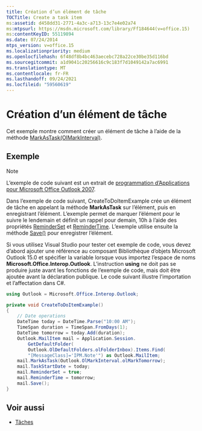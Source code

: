 ```yaml
---
title: Création d’un élément de tâche
TOCTitle: Create a task item
ms:assetid: d458dd31-2771-4a3c-a713-13c7e4e02a74
ms:mtpsurl: https://msdn.microsoft.com/library/Ff184644(v=office.15)
ms:contentKeyID: 55119894
ms.date: 07/24/2014
mtps_version: v=office.15
ms.localizationpriority: medium
ms.openlocfilehash: 6f48df8b4bc463aecebc728a22ce30be35d116bd
ms.sourcegitcommit: a1d9041c20256616c9c183f7d1049142a7ac6991
ms.translationtype: MT
ms.contentlocale: fr-FR
ms.lasthandoff: 09/24/2021
ms.locfileid: "59560619"
---
```

# <a name="create-a-task-item"></a>Création d’un élément de tâche

Cet exemple montre comment créer un élément de tâche à l’aide de la méthode [MarkAsTask(OlMarkInterval)](https://msdn.microsoft.com/library/bb609068\(v=office.15\)).

## <a name="example"></a>Exemple

> [!NOTE] 
> L’exemple de code suivant est un extrait de [programmation d’Applications pour Microsoft Office Outlook 2007](https://www.amazon.com/gp/product/0735622493?ie=UTF8&tag=msmsdn-20&linkCode=as2&camp=1789&creative=9325&creativeASIN=0735622493).


Dans l’exemple de code suivant, CreateToDoItemExample crée un élément de tâche en appelant la méthode **MarkAsTask** sur l’élément, puis en enregistrant l’élément. L’exemple permet de marquer l’élément pour le suivre le lendemain et définit un rappel pour demain, 10h à l’aide des propriétés [ReminderSet](https://msdn.microsoft.com/library/bb622600\(v=office.15\)) et [ReminderTime](https://msdn.microsoft.com/library/bb622803\(v=office.15\)). L’exemple utilise ensuite la méthode [Save()](https://msdn.microsoft.com/library/bb645518\(v=office.15\)) pour enregistrer l’élément.

Si vous utilisez Visual Studio pour tester cet exemple de code, vous devez d’abord ajouter une référence au composant Bibliothèque d’objets Microsoft Outlook 15.0 et spécifier la variable lorsque vous importez l’espace de noms **Microsoft.Office.Interop.Outlook**. L’instruction **using** ne doit pas se produire juste avant les fonctions de l’exemple de code, mais doit être ajoutée avant la déclaration publique. Le code suivant illustre l’importation et l’affectation dans C\#.

```csharp
using Outlook = Microsoft.Office.Interop.Outlook;
```


```csharp
private void CreateToDoItemExample()
{
    // Date operations
    DateTime today = DateTime.Parse("10:00 AM");
    TimeSpan duration = TimeSpan.FromDays(1);
    DateTime tomorrow = today.Add(duration);
    Outlook.MailItem mail = Application.Session.
        GetDefaultFolder(
        Outlook.OlDefaultFolders.olFolderInbox).Items.Find(
        "[MessageClass]='IPM.Note'") as Outlook.MailItem;
    mail.MarkAsTask(Outlook.OlMarkInterval.olMarkTomorrow);
    mail.TaskStartDate = today;
    mail.ReminderSet = true;
    mail.ReminderTime = tomorrow;
    mail.Save();
}
```

## <a name="see-also"></a>Voir aussi

- [Tâches](tasks.md)

